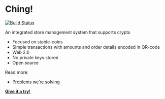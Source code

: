 # Ching!
[![Build Status](https://travis-ci.org/ChingStore/ching.svg?branch=master)](https://travis-ci.org/ChingStore/ching)

An integrated store management system that supports crypto
- Focused on stable-coins
- Simple transactions with amounts and order details encoded in QR-code
- Web 2.0
- No private keys stored
- Open source

Read more:
- [Problems we’re solving](https://medium.com/ching/every-day-crypto-with-xdai-a832b051a65)

[**Give it a try!**](http://app.ching.store)

